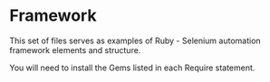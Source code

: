 Framework
=========

This set of files serves as examples of Ruby - Selenium automation framework elements and structure.

You will need to install the Gems listed in each Require statement.